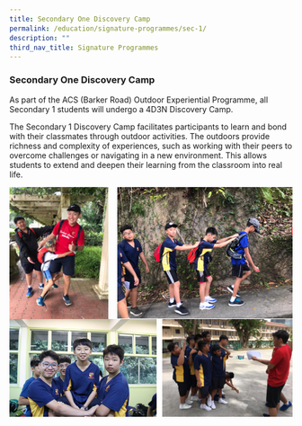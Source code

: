 ```yaml
---
title: Secondary One Discovery Camp
permalink: /education/signature-programmes/sec-1/
description: ""
third_nav_title: Signature Programmes
---
```

### **Secondary One Discovery Camp**
As part of the ACS (Barker Road) Outdoor Experiential Programme, all Secondary 1 students will undergo a 4D3N Discovery Camp.

The Secondary 1 Discovery Camp facilitates participants to learn and bond with their classmates through outdoor activities. The outdoors provide richness and complexity of experiences, such as working with their peers to overcome challenges or navigating in a new environment. This allows students to extend and deepen their learning from the classroom into real life.

<img src="/images/sec1camp1.jpg" style="width:35%" align=left>
<img src="/images/sec1camp2.jpg" style="width:62%" align=right>

<br clear="left">

<img src="/images/sec1camp3.jpg" style="width:52%" align=left>
<img src="/images/sec1camp4.jpg" style="width:46%" align=right>

<br clear="left">